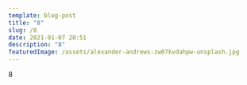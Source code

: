 ```yaml
---
template: blog-post
title: "8"
slug: /8
date: 2021-01-07 20:51
description: "8"
featuredImage: /assets/alexander-andrews-zw07kvdahpw-unsplash.jpg
---
```

8